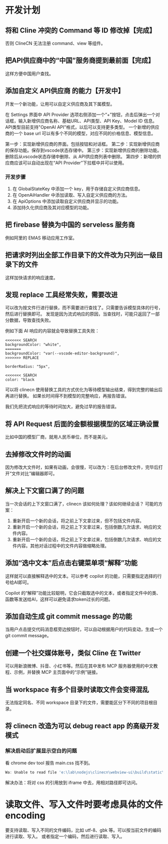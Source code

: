 # 开发计划

## 将和 Cline 冲突的 Command 等 ID 修改掉【完成】

否则 ClineCN 无法注册 command、view 等组件。

## 把API供应商中的“中国”服务商提到最前面【完成】

这样方便中国用户查找。

## 添加自定义 API供应商 的能力【开发中】

开发一个新功能，让用可以自定义供应商及其下属模型。

在 Settings 界面中 API Provider 选项右侧添加一个“+”按钮，点击后弹出一个对话框，输入新增供应商名称、基础URL、API类型、API Key、Model ID 信息。
API类型目前支持"OpenAI API"格式，以后可以支持更多类型。
一个新增的供应商的一个 base url 可以有多个不同的模型，对应不同的价格信息、模型信息。

第一步：实现新增供应商的界面。包括按钮和对话框。
第二步：实现新增供应商的保存功能。保存到vscode状态存储中。
第三步：实现新增供应商的删除功能。删除后从vscode状态存储中删除、从 API供应商列表中删除。
第四步：新增的供应商应该可以自动出现在“API Provider”下拉框中并可以使用。

### 开发步骤
1. 在 GlobalStateKey 中添加一个 key，用于存储自定义供应商信息。
1. 在 OpenAiHandler 中添加读取、写入自定义供应商的方法。
1. 在 ApiOptions 中添加读取自定义供应商并显示的功能。
1. 添加持久化供应商及其对应模型的功能。

## 把 firebase 替换为中国的 serveless 服务商

例如阿里的 EMAS 移动应用工作室。

## 把请求时列出全部工作目录下的文件改为只列出一级目录下的文件

这样加快请求的响应速度。

## 发现 replace 工具经常失败，需要改进

可以改为按文件行进行替换，而不需要进行查找了。只需要告诉模型具体的行号，然后进行替换即可。
发现是因为流式响应的原因，当查找时，可能只返回了一部分数据，导致查找失败。

例如下面 AI 响应的内容就会导致替换工具失败：
```
<<<<<<< SEARCH
backgroundColor: "white",
=======
backgroundColor: "var(--vscode-editor-background)",
>>>>>>> REPLACE

borderRadius: "5px",

<<<<<<< SEARCH
color: "black
```

可以将 clinecn 使用替换工具的方式优化为等待模型输出结束，得到完整的输出后再进行替换。
如果长时间得不到模型的完整响应，再报告错误。

我们先把流式响应的等待时间加大，避免过早的报告错误。

## 将 API Request 后面的金额根据模型的区域正确设置

比如中国的模型厂商，就用人民币单位，而不是美元。

## 去掉修改文件时的动画

因为修改大文件时，如果有动画，会很慢，可以改为：在后台修改文件，完毕后打开“文件对比”编辑器即可。

## 解决上下文窗口满了的问题

当一次会话的上下文窗口满了，clinecn 该如何处理？该如何继续会话？
可能的方案：
1. 重新开启一个新的会话，将之前上下文拿过来，但不包括文件内容。
2. 重新开启一个新的会话，将之前上下文拿过来，包括倒数几次请求、响应的文件内容。
3. 重新开启一个新的会话，将之前上下文拿过来，包括倒数几次请求、响应的文件内容。其他对话过程中的文件内容做缩略处理。


## 添加“选中文本”后点击右键菜单项“解释”功能

这样就可以直接解释选中的文本。可以参考 copilot 的功能，只需要指定选择的行号给AI即可。

Copilot 的“解释”功能比较聪明，它会只截取选中的文本，或者指定文件中的类、函数等发送给AI，这样可以避免请求token过长的问题。

## 添加自动生成 git commit message 的功能

当用户点击提交代码消息框旁边按钮时，可以自动根据用户的代码变动，生成一个 git commit message。

## 创建一个社交媒体账号，类似 Cline 在 Twitter

可以用新浪微博、抖音、小红书等。然后在其中发布 MCP 服务器使用的中文教程、示例，并替换 MCP 主页面中的“示例”链接。

## 当 workspace 有多个目录时读取文件会变得混乱

无法指定同名、不同 workspace 目录下的文件，需要能区分下不同的项目根目录。

## 将 clinecn 改造为可以 debug react app 的高级开发模式

### 解决启动后扩展显示空白的问题

看 chrome dev tool 报告 main.css 找不到。

```js
Wa: Unable to read file 'e:\lab\nodejs\clinecn\webview-ui\build\static\css\main.css' (Error: Unable to resolve nonexistent file 'e:\lab\nodejs\clinecn\webview-ui\build\static\css\main.css')
```

解决办法：将对 css 的引用放到 iframe 中去，用相对路径即可访问。

# 读取文件、写入文件时要考虑具体的文件 encoding

要支持读取、写入不同的文件编码，比如 utf-8、gbk 等。可以按当前文件的编码进行读取、写入。
或者指定一个编码，然后进行读取、写入。
